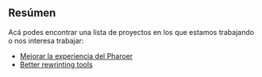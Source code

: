 Resúmen
-------

Acá podes encontrar una lista de proyectos en los que estamos trabajando o nos interesa trabajar:

-   [Mejorar la experiencia del Pharoer](mejorar-la-experiencia-del-pharoer.html)
-   [Better rewrinting tools](http://gsoc2013.esug.org/projects/rewriting-rule-tool)

